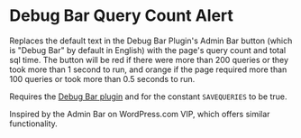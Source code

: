 Debug Bar Query Count Alert
===========================

Replaces the default text in the Debug Bar Plugin's Admin Bar button (which is "Debug Bar" by default in English) with the page's query count and total sql time. The button will be red if there were more than 200 queries or they took more than 1 second to run, and orange if the page required more than 100 queries or took more than 0.5 seconds to run.

Requires the [Debug Bar plugin](http://wordpress.org/plugins/debug-bar-console/) and for the constant `SAVEQUERIES` to be true.

Inspired by the Admin Bar on WordPress.com VIP, which offers similar functionality.
